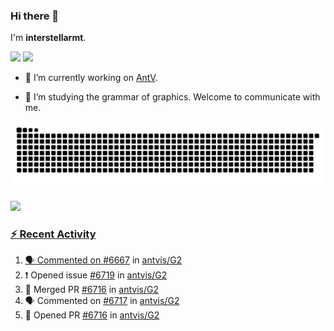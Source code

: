 ### Hi there 👋

I'm **interstellarmt**.

[![](https://img.shields.io/endpoint?url=https://awards.antv.vision/interstellarmt-g2-contributor.json)](https://github.com/antvis/g2)
[![](https://img.shields.io/endpoint?url=https://awards.antv.vision/interstellarmt-gpt-vis-contributor.json)](https://github.com/antvis/gpt-vis)

- 🔭 I’m currently working on [AntV](https://github.com/antvis).

- 📖 I’m studying the grammar of graphics. Welcome to communicate with me.

![](https://raw.githubusercontent.com/interstellarmt/interstellarmt/refs/heads/output/github-contribution-grid-snake.svg)
<div>
  <a href="https://github.com/interstellarmt">
  <img height="180em" src="https://github-readme-stats-eight-theta.vercel.app/api?username=interstellarmt&show_icons=true&include_all_commits=true&count_private=true&theme=tokyonight"/>
</div>
    
### :zap: Recent Activity

<!--START_SECTION:activity-->
1. 🗣 Commented on [#6667](https://github.com/antvis/G2/issues/6667#issuecomment-2764458767) in [antvis/G2](https://github.com/antvis/G2)
2. ❗ Opened issue [#6719](https://github.com/antvis/G2/issues/6719) in [antvis/G2](https://github.com/antvis/G2)
3. 🎉 Merged PR [#6716](https://github.com/antvis/G2/pull/6716) in [antvis/G2](https://github.com/antvis/G2)
4. 🗣 Commented on [#6717](https://github.com/antvis/G2/pull/6717#issuecomment-2760249752) in [antvis/G2](https://github.com/antvis/G2)
5. 💪 Opened PR [#6716](https://github.com/antvis/G2/pull/6716) in [antvis/G2](https://github.com/antvis/G2)
<!--END_SECTION:activity-->

